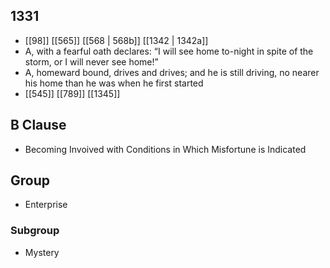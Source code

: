 ## 1331
- [[98]] [[565]] [[568 | 568b]] [[1342 | 1342a]] 
- A, with a fearful oath declares: “I will see home to-night in spite of the storm, or I will never see home!”
- A, homeward bound, drives and drives; and he is still driving, no nearer his home than he was when he first started
- [[545]] [[789]] [[1345]] 

## B Clause
- Becoming Invoived with Conditions in Which Misfortune is Indicated

## Group
- Enterprise

### Subgroup
- Mystery

